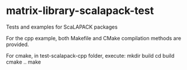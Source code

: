 # matrix-library-scalapack-test
Tests and examples for ScaLAPACK packages

For the cpp example, both Makefile and CMake compilation methods are provided.

For cmake, in test-scalapack-cpp folder, execute:
	mkdir build
	cd build
	cmake ..
	make
